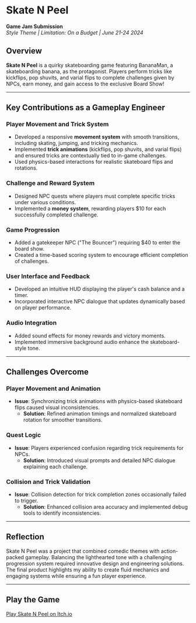 # Skate N Peel  
**Game Jam Submission**  
*Style Theme | Limitation: On a Budget | June 21-24 2024*  

## Overview  
**Skate N Peel** is a quirky skateboarding game featuring BananaMan, a skateboarding banana, as the protagonist. Players perform tricks like kickflips, pop shuvits, and varial flips to complete challenges given by NPCs, earn money, and gain access to the exclusive Board Show!  

---

## Key Contributions as a Gameplay Engineer  

### **Player Movement and Trick System**  
- Developed a responsive **movement system** with smooth transitions, including skating, jumping, and tricking mechanics.  
- Implemented **trick animations** (kickflips, pop shuvits, and varial flips) and ensured tricks are contextually tied to in-game challenges.  
- Used physics-based interactions for realistic skateboard flips and rotations.  

### **Challenge and Reward System**  
- Designed NPC quests where players must complete specific tricks under various conditions.  
- Implemented a **money system**, rewarding players $10 for each successfully completed challenge.  

### **Game Progression**  
- Added a gatekeeper NPC ("The Bouncer") requiring $40 to enter the board show.  
- Created a time-based scoring system to encourage efficient completion of challenges.  

### **User Interface and Feedback**  
- Developed an intuitive HUD displaying the player's cash balance and a timer.  
- Incorporated interactive NPC dialogue that updates dynamically based on player performance.  

### **Audio Integration**  
- Added sound effects for money rewards and victory moments.  
- Implemented immersive background audio enhance the skateboard-style tone.  

---

## Challenges Overcome  

### **Player Movement and Animation**  
- **Issue**: Synchronizing trick animations with physics-based skateboard flips caused visual inconsistencies.  
  - **Solution**: Refined animation timings and normalized skateboard rotation for smoother transitions.  

### **Quest Logic**  
- **Issue**: Players experienced confusion regarding trick requirements for NPCs.  
  - **Solution**: Introduced visual prompts and detailed NPC dialogue explaining each challenge.  

### **Collision and Trick Validation**  
- **Issue**: Collision detection for trick completion zones occasionally failed to trigger.  
  - **Solution**: Enhanced collision area accuracy and implemented debug tools to identify inconsistencies.  

---

## Reflection  
Skate N Peel was a project that combined comedic themes with action-packed gameplay. Balancing the lighthearted tone with a challenging progression system required innovative design and engineering solutions. The final product highlights my ability to create fluid mechanics and engaging systems while ensuring a fun player experience.  

---

## Play the Game  
[Play Skate N Peel on Itch.io]((https://aftertheraingames.itch.io/skate-n-peel))
